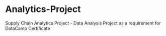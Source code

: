# Analytics-Project
Supply Chain Analytics Project - 
Data Analysis Project as a requirement for DataCamp Certificate
